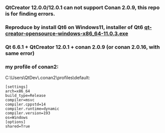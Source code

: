 ### QtCreator 12.0.0/12.0.1 can not support Conan 2.0.9, this repo is for finding errors.

### Reproduce by install Qt6 on Windows11, installer of Qt6 [qt-creator-opensource-windows-x86_64-11.0.3.exe](https://qt.mirror.constant.com/official_releases/qtcreator/11.0/11.0.3/qt-creator-opensource-windows-x86_64-11.0.3.exe)
### Qt 6.6.1 + QtCreator 12.0.1 + conan 2.0.9 (or conan 2.0.16, with same error)


### my profile of conan2:
C:\Users\QtDev\\.conan2\profiles\default:
```
[settings]
arch=x86_64
build_type=Release
compiler=msvc
compiler.cppstd=14
compiler.runtime=dynamic
compiler.version=193
os=Windows
[options]
shared=True
```
